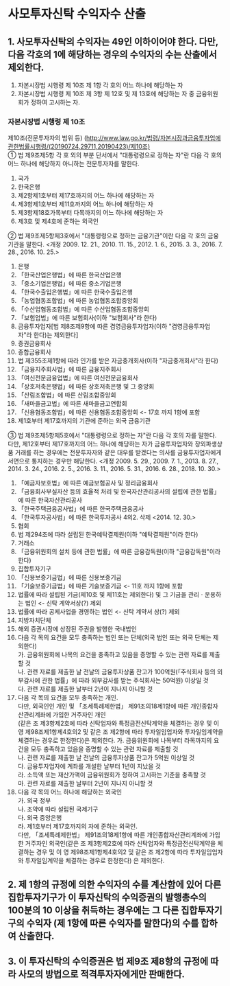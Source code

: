 # 사모투자신탁 수익자수 산출

## 1. 사모투자신탁의 수익자는 49인 이하이어야 한다. 다만, 다음 각호의 1에 해당하는 경우의 수익자의 수는 산출에서 제외한다.
1. 자본시장법 시행령 제 10조 제 1항 각 호의 어느 하나에 해당하는 자
2. 자본시장법 시행령 제 10조 제 3항 제 12호 및 제 13호에 해당하는 자 중 금융위원회가 정하여 고시하는 자.

### 자본시장법 시행령 제 10조
제10조(전문투자자의 범위 등) (http://www.law.go.kr/법령/자본시장과금융투자업에관한법률시행령/(20190724,29711,20190423)/제10조)    
① 법 제9조제5항 각 호 외의 부분 단서에서 "대통령령으로 정하는 자"란 다음 각 호의 어느 하나에 해당하지 아니하는 전문투자자를 말한다. 
1. 국가 
2. 한국은행 
3. 제2항제1호부터 제17호까지의 어느 하나에 해당하는 자 
4. 제3항제1호부터 제11호까지의 어느 하나에 해당하는 자 
5. 제3항제18호가목부터 다목까지의 어느 하나에 해당하는 자 
6. 제3호 및 제4호에 준하는 외국인 

② 법 제9조제5항제3호에서 "대통령령으로 정하는 금융기관"이란 다음 각 호의 금융기관을 말한다. 
<개정 2009. 12. 21., 2010. 11. 15., 2012. 1. 6., 2015. 3. 3., 2016. 7. 28., 2016. 10. 25.> 
1. 은행 
2. 「한국산업은행법」에 따른 한국산업은행 
3. 「중소기업은행법」에 따른 중소기업은행 
4. 「한국수출입은행법」에 따른 한국수출입은행 
5. 「농업협동조합법」에 따른 농업협동조합중앙회 
6. 「수산업협동조합법」에 따른 수산업협동조합중앙회 
7. 「보험업법」에 따른 보험회사(이하 "보험회사"라 한다) 
8. 금융투자업자[법 제8조제9항에 따른 겸영금융투자업자(이하 "겸영금융투자업자"라 한다)는 제외한다] 
9. 증권금융회사 
10. 종합금융회사 
11. 법 제355조제1항에 따라 인가를 받은 자금중개회사(이하 "자금중개회사"라 한다) 
12. 「금융지주회사법」에 따른 금융지주회사 
13. 「여신전문금융업법」에 따른 여신전문금융회사 
14. 「상호저축은행법」에 따른 상호저축은행 및 그 중앙회 
15. 「산림조합법」에 따른 산림조합중앙회 
16. 「새마을금고법」에 따른 새마을금고연합회 
17. 「신용협동조합법」에 따른 신용협동조합중앙회 <- 17호 까지 1항에 포함
18. 제1호부터 제17호까지의 기관에 준하는 외국 금융기관  

③ 법 제9조제5항제5호에서 "대통령령으로 정하는 자"란 다음 각 호의 자를 말한다. 
다만, 제12호부터 제17호까지의 어느 하나에 해당하는 자가 금융투자업자와 장외파생상품 거래를 하는 경우에는 전문투자자와 같은 대우를 받겠다는 의사를 금융투자업자에게 서면으로 통지하는 경우만 해당한다.
<개정 2009. 5. 29., 2009. 7. 1., 2013. 8. 27., 2014. 3. 24., 2016. 2. 5., 2016. 3. 11., 2016. 5. 31., 2016. 6. 28., 2018. 10. 30.> 
1. 「예금자보호법」에 따른 예금보험공사 및 정리금융회사 
2. 「금융회사부실자산 등의 효율적 처리 및 한국자산관리공사의 설립에 관한 법률」에 따른 한국자산관리공사 
3. 「한국주택금융공사법」에 따른 한국주택금융공사 
4. 「한국투자공사법」에 따른 한국투자공사 4의2. 삭제 <2014. 12. 30.> 
5. 협회 
6. 법 제294조에 따라 설립된 한국예탁결제원(이하 "예탁결제원"이라 한다) 
7. 거래소 
8. 「금융위원회의 설치 등에 관한 법률」에 따른 금융감독원(이하 "금융감독원"이라 한다) 
9. 집합투자기구 
10. 「신용보증기금법」에 따른 신용보증기금 
11. 「기술보증기금법」에 따른 기술보증기금 <- 11호 까지 1항에 포함
12. 법률에 따라 설립된 기금(제10호 및 제11호는 제외한다) 및 그 기금을 관리ㆍ운용하는 법인 <- 신탁 계약서상(?) 제외
13. 법률에 따라 공제사업을 경영하는 법인 <- 신탁 계약서 상(?) 제외
14. 지방자치단체 
15. 해외 증권시장에 상장된 주권을 발행한 국내법인 
16. 다음 각 목의 요건을 모두 충족하는 법인 또는 단체(외국 법인 또는 외국 단체는 제외한다)   
가. 금융위원회에 나목의 요건을 충족하고 있음을 증명할 수 있는 관련 자료를 제출할 것   
나. 관련 자료를 제출한 날 전날의 금융투자상품 잔고가 100억원(「주식회사 등의 외부감사에 관한 법률」에 따라 외부감사를 받는 주식회사는 50억원) 이상일 것   
다. 관련 자료를 제출한 날부터 2년이 지나지 아니할 것   
17. 다음 각 목의 요건을 모두 충족하는 개인.   
다만, 외국인인 개인 및 「조세특례제한법」 제91조의18제1항에 따른 개인종합자산관리계좌에 가입한 거주자인 개인  
(같은 조 제3항제2호에 따라 신탁업자와 특정금전신탁계약을 체결하는 경우 및 이 영 제98조제1항제4호의2 및 같은 조 제2항에 따라 투자일임업자와 투자일임계약을 체결하는 경우로 한정한다)은 제외한다. 
가. 금융위원회에 나목부터 라목까지의 요건을 모두 충족하고 있음을 증명할 수 있는 관련 자료를 제출할 것   
나. 관련 자료를 제출한 날 전날의 금융투자상품 잔고가 5억원 이상일 것   
다. 금융투자업자에 계좌를 개설한 날부터 1년이 지났을 것   
라. 소득액 또는 재산가액이 금융위원회가 정하여 고시하는 기준을 충족할 것   
마. 관련 자료를 제출한 날부터 2년이 지나지 아니할 것   
18. 다음 각 목의 어느 하나에 해당하는 외국인   
가. 외국 정부   
나. 조약에 따라 설립된 국제기구   
다. 외국 중앙은행   
라. 제1호부터 제17호까지의 자에 준하는 외국인.   
다만, 「조세특례제한법」 제91조의18제1항에 따른 개인종합자산관리계좌에 가입한 거주자인 외국인(같은 조 제3항제2호에 따라 신탁업자와 특정금전신탁계약을 체결하는 경우 및 이 영 제98조제1항제4호의2 및 같은 조 제2항에 따라 투자일임업자와 투자일임계약을 체결하는 경우로 한정한다)
은 제외한다.


## 2. 제 1항의 규정에 의한 수익자의 수를 계산함에 있어 다른 집합투자기구가 이 투자신탁의 수익증권의 발행총수의 100분의 10 이상을 취득하는 경우에는 그 다른 집합투자기구의 수익자 (제 1항에 따른  수익자를 말한다)의 수를 합하여 산출한다.

## 3. 이 투자신탁의 수익증권은 법 제9조 제8항의 규정에 따라 사모의 방법으로 적격투자자에게만 판매한다.

